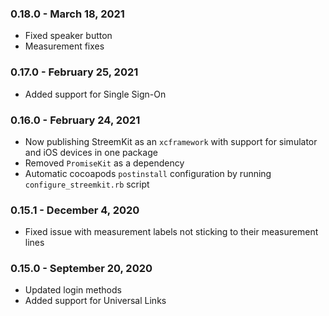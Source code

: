 ### 0.18.0 - March 18, 2021

* Fixed speaker button
* Measurement fixes

### 0.17.0 - February 25, 2021

* Added support for Single Sign-On

### 0.16.0 - February 24, 2021

* Now publishing StreemKit as an `xcframework` with support for simulator and iOS devices in one package
* Removed `PromiseKit` as a dependency
* Automatic cocoapods `postinstall` configuration by running `configure_streemkit.rb` script

### 0.15.1 - December 4, 2020

* Fixed issue with measurement labels not sticking to their measurement lines

### 0.15.0 - September 20, 2020

* Updated login methods
* Added support for Universal Links
